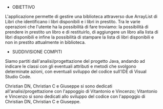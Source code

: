 
* OBIETTIVO

L'applicazione permette di gestire una biblioteca attraverso due ArrayList di Libri che identificano i libri disponibili e i libri in prestito.
Tra le varie operazioni che l'utente ha la possibilità di fare troviamo: la possibilità di prendere in prestito un libro e di restituirlo, di aggiungere un libro alla lista di libri disponibili e infine la possibilità di stampare la lista di libri disponibili e non in prestito attualmente in biblioteca.

* SUDDIVISIONE COMPITI

Siamo partiti dall'analisi/progettazione del progetto Java, andando ad indicare le classi con gli eventuali attributi e metodi che svolgono determinate azioni, con eventuali sviluppo del codice sull'IDE di Visual Studio Code.

Christian DN, Christian C e Giuseppe si sono dedicati all'analisi/progettazione con l'appoggio di Vitantonio e Vincenzo;
Vitantonio e Vincenzo si sono dedicati allo sviluppo del codice con l'appoggio di Christian DN, Christian C e Giuseppe.
